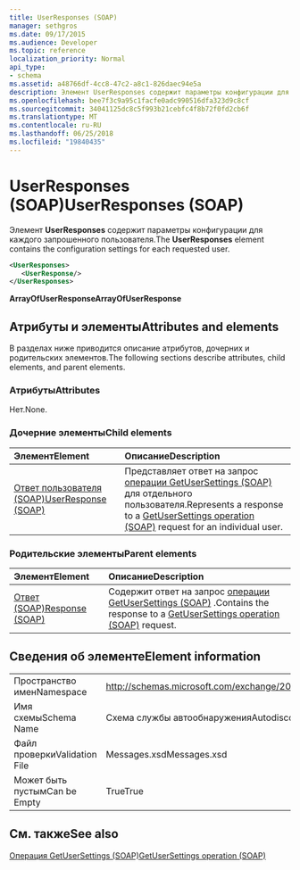 ```yaml
---
title: UserResponses (SOAP)
manager: sethgros
ms.date: 09/17/2015
ms.audience: Developer
ms.topic: reference
localization_priority: Normal
api_type:
- schema
ms.assetid: a48766df-4cc8-47c2-a8c1-826daec94e5a
description: Элемент UserResponses содержит параметры конфигурации для каждого запрошенного пользователя.
ms.openlocfilehash: bee7f3c9a95c1facfe0adc990516dfa323d9c8cf
ms.sourcegitcommit: 34041125dc8c5f993b21cebfc4f8b72f0fd2cb6f
ms.translationtype: MT
ms.contentlocale: ru-RU
ms.lasthandoff: 06/25/2018
ms.locfileid: "19840435"
---
```

# <a name="userresponses-soap"></a><span data-ttu-id="bcad9-103">UserResponses (SOAP)</span><span class="sxs-lookup"><span data-stu-id="bcad9-103">UserResponses (SOAP)</span></span>

<span data-ttu-id="bcad9-104">Элемент **UserResponses** содержит параметры конфигурации для каждого запрошенного пользователя.</span><span class="sxs-lookup"><span data-stu-id="bcad9-104">The **UserResponses** element contains the configuration settings for each requested user.</span></span> 
  
```XML
<UserResponses>
   <UserResponse/>
</UserResponses>
```

 <span data-ttu-id="bcad9-105">**ArrayOfUserResponse**</span><span class="sxs-lookup"><span data-stu-id="bcad9-105">**ArrayOfUserResponse**</span></span>
## <a name="attributes-and-elements"></a><span data-ttu-id="bcad9-106">Атрибуты и элементы</span><span class="sxs-lookup"><span data-stu-id="bcad9-106">Attributes and elements</span></span>

<span data-ttu-id="bcad9-107">В разделах ниже приводится описание атрибутов, дочерних и родительских элементов.</span><span class="sxs-lookup"><span data-stu-id="bcad9-107">The following sections describe attributes, child elements, and parent elements.</span></span>
  
### <a name="attributes"></a><span data-ttu-id="bcad9-108">Атрибуты</span><span class="sxs-lookup"><span data-stu-id="bcad9-108">Attributes</span></span>

<span data-ttu-id="bcad9-109">Нет.</span><span class="sxs-lookup"><span data-stu-id="bcad9-109">None.</span></span>
  
### <a name="child-elements"></a><span data-ttu-id="bcad9-110">Дочерние элементы</span><span class="sxs-lookup"><span data-stu-id="bcad9-110">Child elements</span></span>

|<span data-ttu-id="bcad9-111">**Элемент**</span><span class="sxs-lookup"><span data-stu-id="bcad9-111">**Element**</span></span>|<span data-ttu-id="bcad9-112">**Описание**</span><span class="sxs-lookup"><span data-stu-id="bcad9-112">**Description**</span></span>|
|:-----|:-----|
|[<span data-ttu-id="bcad9-113">Ответ пользователя (SOAP)</span><span class="sxs-lookup"><span data-stu-id="bcad9-113">UserResponse (SOAP)</span></span>](userresponse-soap.md) <br/> |<span data-ttu-id="bcad9-114">Представляет ответ на запрос [операции GetUserSettings (SOAP)](getusersettings-operation-soap.md) для отдельного пользователя.</span><span class="sxs-lookup"><span data-stu-id="bcad9-114">Represents a response to a [GetUserSettings operation (SOAP)](getusersettings-operation-soap.md) request for an individual user.</span></span>  <br/> |
   
### <a name="parent-elements"></a><span data-ttu-id="bcad9-115">Родительские элементы</span><span class="sxs-lookup"><span data-stu-id="bcad9-115">Parent elements</span></span>

|<span data-ttu-id="bcad9-116">**Элемент**</span><span class="sxs-lookup"><span data-stu-id="bcad9-116">**Element**</span></span>|<span data-ttu-id="bcad9-117">**Описание**</span><span class="sxs-lookup"><span data-stu-id="bcad9-117">**Description**</span></span>|
|:-----|:-----|
|[<span data-ttu-id="bcad9-118">Ответ (SOAP)</span><span class="sxs-lookup"><span data-stu-id="bcad9-118">Response (SOAP)</span></span>](response-soap.md) <br/> |<span data-ttu-id="bcad9-119">Содержит ответ на запрос [операции GetUserSettings (SOAP)](getusersettings-operation-soap.md) .</span><span class="sxs-lookup"><span data-stu-id="bcad9-119">Contains the response to a [GetUserSettings operation (SOAP)](getusersettings-operation-soap.md) request.</span></span>  <br/> |
   
## <a name="element-information"></a><span data-ttu-id="bcad9-120">Сведения об элементе</span><span class="sxs-lookup"><span data-stu-id="bcad9-120">Element information</span></span>

|||
|:-----|:-----|
|<span data-ttu-id="bcad9-121">Пространство имен</span><span class="sxs-lookup"><span data-stu-id="bcad9-121">Namespace</span></span>  <br/> |http://schemas.microsoft.com/exchange/2010/Autodiscover  <br/> |
|<span data-ttu-id="bcad9-122">Имя схемы</span><span class="sxs-lookup"><span data-stu-id="bcad9-122">Schema Name</span></span>  <br/> |<span data-ttu-id="bcad9-123">Схема службы автообнаружения</span><span class="sxs-lookup"><span data-stu-id="bcad9-123">Autodiscover schema</span></span>  <br/> |
|<span data-ttu-id="bcad9-124">Файл проверки</span><span class="sxs-lookup"><span data-stu-id="bcad9-124">Validation File</span></span>  <br/> |<span data-ttu-id="bcad9-125">Messages.xsd</span><span class="sxs-lookup"><span data-stu-id="bcad9-125">Messages.xsd</span></span>  <br/> |
|<span data-ttu-id="bcad9-126">Может быть пустым</span><span class="sxs-lookup"><span data-stu-id="bcad9-126">Can be Empty</span></span>  <br/> |<span data-ttu-id="bcad9-127">True</span><span class="sxs-lookup"><span data-stu-id="bcad9-127">True</span></span>  <br/> |
   
## <a name="see-also"></a><span data-ttu-id="bcad9-128">См. также</span><span class="sxs-lookup"><span data-stu-id="bcad9-128">See also</span></span>



[<span data-ttu-id="bcad9-129">Операция GetUserSettings (SOAP)</span><span class="sxs-lookup"><span data-stu-id="bcad9-129">GetUserSettings operation (SOAP)</span></span>](getusersettings-operation-soap.md)

